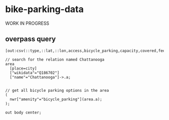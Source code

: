 # bike-parking-data
WORK IN PROGRESS

## overpass query
```
[out:csv(::type,::lat,::lon,access,bicycle_parking,capacity,covered,fee,'operator:type';true;',')];

// search for the relation named Chattanooga
area
  [place=city]
  ["wikidata"="Q186702"]
  ["name"="Chattanooga"]->.a;


// get all bicycle parking options in the area
(
  nwr["amenity"="bicycle_parking"](area.a);
);

out body center;
```
